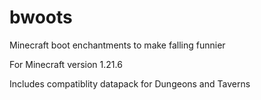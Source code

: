 # bwoots
Minecraft boot enchantments to make falling funnier

For Minecraft version 1.21.6

Includes compatiblity datapack for Dungeons and Taverns 